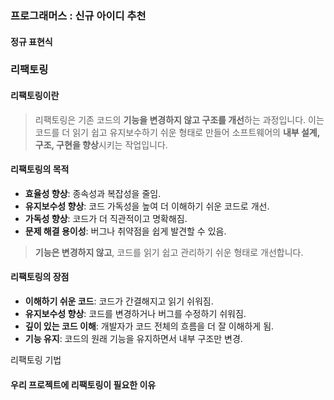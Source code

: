### 프로그래머스 : 신규 아이디 추천

#### 정규 표현식


### 리팩토링

#### 리팩토링이란
> 리팩토링은 기존 코드의 **기능을 변경하지 않고 구조를 개선**하는 과정입니다. 이는 코드를 더 읽기 쉽고 유지보수하기 쉬운 형태로 만들어 소프트웨어의 **내부 설계, 구조, 구현을 향상**시키는 작업입니다.

#### 리팩토링의 목적

-  **효율성 향상**: 종속성과 복잡성을 줄임.
-  **유지보수성 향상**: 코드 가독성을 높여 더 이해하기 쉬운 코드로 개선.
-  **가독성 향상**: 코드가 더 직관적이고 명확해짐.
-  **문제 해결 용이성**: 버그나 취약점을 쉽게 발견할 수 있음.

> **기능은 변경하지 않고**, 코드를 읽기 쉽고 관리하기 쉬운 형태로 개선합니다.

#### 리팩토링의 장점

- **이해하기 쉬운 코드**: 코드가 간결해지고 읽기 쉬워짐.
- **유지보수성 향상**: 코드를 변경하거나 버그를 수정하기 쉬워짐.
- **깊이 있는 코드 이해**: 개발자가 코드 전체의 흐름을 더 잘 이해하게 됨.
- **기능 유지**: 코드의 원래 기능을 유지하면서 내부 구조만 변경.

리팩토링 기법


#### 우리 프로젝트에 리팩토링이 필요한 이유






